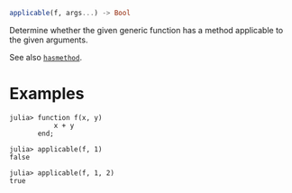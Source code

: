 ```julia
applicable(f, args...) -> Bool
```

Determine whether the given generic function has a method applicable to the given arguments.

See also [`hasmethod`](@ref).

# Examples

```jldoctest
julia> function f(x, y)
           x + y
       end;

julia> applicable(f, 1)
false

julia> applicable(f, 1, 2)
true
```
